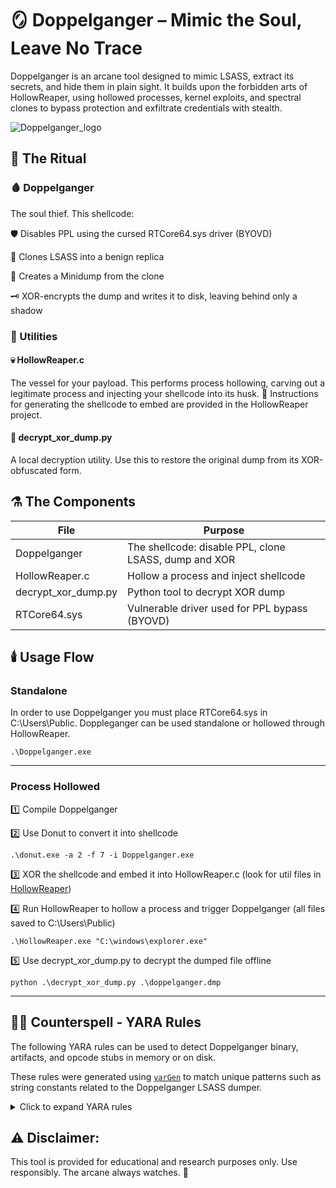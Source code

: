 # 🪞 Doppelganger – Mimic the Soul, Leave No Trace
Doppelganger is an arcane tool designed to mimic LSASS, extract its secrets, and hide them in plain sight. It builds upon the forbidden arts of HollowReaper, using hollowed processes, kernel exploits, and spectral clones to bypass protection and exfiltrate credentials with stealth.

![Doppelganger_logo](https://github.com/user-attachments/assets/dc6f30fb-3f7d-41aa-9455-5d7d77717fb8)

## 📜 The Ritual
### 🩸 Doppelganger
The soul thief. This shellcode:

🛡️ Disables PPL using the cursed RTCore64.sys driver (BYOVD)

🧬 Clones LSASS into a benign replica

💾 Creates a Minidump from the clone

🗝️ XOR-encrypts the dump and writes it to disk, leaving behind only a shadow

### 🧿 Utilities
#### 💀 HollowReaper.c
The vessel for your payload. This performs process hollowing, carving out a legitimate process and injecting your shellcode into its husk.
🔧 Instructions for generating the shellcode to embed are provided in the HollowReaper project.

#### 🔐 decrypt_xor_dump.py
A local decryption utility. Use this to restore the original dump from its XOR-obfuscated form.

## ⚗️ The Components
| File | Purpose |
|------|---------|
| Doppelganger | The shellcode: disable PPL, clone LSASS, dump and XOR |
| HollowReaper.c |	Hollow a process and inject shellcode |
| decrypt_xor_dump.py | Python tool to decrypt XOR dump |
| RTCore64.sys | Vulnerable driver used for PPL bypass (BYOVD) |

## 🕯️ Usage Flow
### Standalone
In order to use Doppelganger you must place RTCore64.sys in C:\Users\Public. Doppleganger can be used standalone or hollowed through HollowReaper.
```
.\Doppelganger.exe
```
--------------------------------------------------------------------------------
### Process Hollowed

1️⃣ Compile Doppelganger

2️⃣ Use Donut to convert it into shellcode
```
.\donut.exe -a 2 -f 7 -i Doppelganger.exe
```
3️⃣ XOR the shellcode and embed it into HollowReaper.c (look for util files in [HollowReaper](https://github.com/vari-sh/RedTeamGrimoire/tree/main/HollowReaper))

4️⃣ Run HollowReaper to hollow a process and trigger Doppelganger (all files saved to C:\Users\Public)
```
.\HollowReaper.exe "C:\windows\explorer.exe"
```
5️⃣ Use decrypt_xor_dump.py to decrypt the dumped file offline
```
python .\decrypt_xor_dump.py .\doppelganger.dmp
```

---------------------------------------------------------------------------------

## 🧙‍♂️ Counterspell - YARA Rules

The following YARA rules can be used to detect Doppelganger binary, artifacts, and opcode stubs in memory or on disk.

These rules were generated using [`yarGen`](https://github.com/Neo23x0/yarGen) to match unique patterns such as string constants related to the Doppelganger LSASS dumper.

<details>
<summary>Click to expand YARA rules</summary>

```yara
rule Doppelganger {
   meta:
      description = " - file Doppelganger.exe"
      author = "yarGen Rule Generator"
      reference = "https://github.com/Neo23x0/yarGen"
      date = "2025-04-14"
      hash1 = "203b32b5579bd7e8450eb3ff00bb80826ed38814b3fa121e5a4ac22e7bff060e"
   strings:
      $x1 = "C:\\Users\\Public\\RTCore64.sys" fullword ascii
      $x2 = "C:\\Users\\Public\\log.txt" fullword ascii
      $x3 = "C:\\Users\\varii\\RedTeam\\RedTeamGrimoire\\Doppelganger\\x64\\Release\\Doppelganger.pdb" fullword ascii
      $s4 = "C:\\Users\\Public\\doppelganger.dmp" fullword ascii
      $s5 = "uwinlogon.exe" fullword wide
      $s6 = "Failed to open lsass.exe" fullword ascii
      $s7 = "Failed to dump and XOR LSASS." fullword ascii
      $s8 = "Error getting current process handle" fullword ascii
      $s9 = "Failed to write XORed dump to file. Error: %lu" fullword ascii
      $s10 = "XOR'd dump written to %s successfully" fullword ascii
      $s11 = "Execution completed successfully." fullword ascii
      $s12 = "Starting dump to memory buffer" fullword ascii
      $s13 = "ImpersonateLoggedOnUser failed." fullword ascii
      $s14 = "Failed to allocate memory for dump buffer" fullword ascii
      $s15 = "Dump failed. Error: %lu" fullword ascii
      $s16 = "LookupPrivilegeValue failed for %s. Error: %lu" fullword ascii
      $s17 = "        <requestedExecutionLevel level='asInvoker' uiAccess='false' />" fullword ascii
      $s18 = "Successfully cloned process, handle: 0x%p" fullword ascii
      $s19 = "Found process: %ls (PID: %lu)" fullword ascii
      $s20 = "Successfully duplicated token. Process can now run as SYSTEM." fullword ascii
      $op0 = { 33 d2 48 8d 4d a4 41 b8 34 02 00 00 e8 17 2f 00 }
      $op1 = { 48 8d 15 61 3a 00 00 48 8d 4d cc ff 15 37 34 00 }
      $op2 = { 0f b6 05 cb 36 00 00 34 6c 88 03 0f b6 05 c1 36 }
      $op3 = { 0f b6 05 59 35 00 00 34 5e 88 03 0f b6 05 4f 35 }
      $op4 = { 0f b6 05 88 2b 00 00 34 6c 88 03 0f b6 05 7e 2b }
   condition:
      uint16(0) == 0x5a4d and filesize < 100KB and
      ( 1 of ($x*) and 4 of them and all of ($op*) )
}
```
</details>

## ⚠️ Disclaimer:
This tool is provided for educational and research purposes only. Use responsibly. The arcane always watches. 🧿
